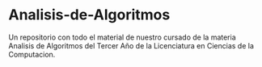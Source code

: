 # Analisis-de-Algoritmos
Un repositorio con todo el material de nuestro cursado de la materia Analisis de Algoritmos del Tercer Año de la Licenciatura en Ciencias de la Computacion.

